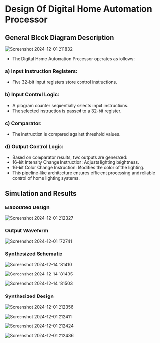 # Design Of Digital Home Automation Processor


## General Block Diagram Description

![Screenshot 2024-12-01 211832](https://github.com/user-attachments/assets/e9cc11b4-dfd2-4383-8084-161bb1bdb857)



- The Digital Home Automation Processor operates as follows:

### a) Input Instruction Registers:
- Five 32-bit input registers store control instructions.

### b) Input Control Logic:
- A program counter sequentially selects input instructions.
- The selected instruction is passed to a 32-bit register.

### c) Comparator:
- The instruction is compared against threshold values.

  
### d) Output Control Logic:
- Based on comparator results, two outputs are generated:
- 16-bit Intensity Change Instruction: Adjusts lighting brightness.
- 16-bit Color Change Instruction: Modifies the color of the lighting.
- This pipeline-like architecture ensures efficient processing and reliable control of home lighting systems.


## Simulation and Results

### Elaborated Design

![Screenshot 2024-12-01 212327](https://github.com/user-attachments/assets/ec3bc050-bcac-4360-ab71-f73f595198f1)


### Output Waveform

![Screenshot 2024-12-01 172741](https://github.com/user-attachments/assets/3a336b4d-e547-4b72-8e09-9f0376c1c4b4)




### Synthesized Schematic

![Screenshot 2024-12-14 181410](https://github.com/user-attachments/assets/7880999c-5244-415d-b8d6-cd0ddeab9417)

![Screenshot 2024-12-14 181435](https://github.com/user-attachments/assets/2822ba59-4c2d-4c12-bd97-af00978ebb63)

![Screenshot 2024-12-14 181503](https://github.com/user-attachments/assets/42af8b0a-5f63-4abb-9f05-a38faf3f9b11)





### Synthesized Design

![Screenshot 2024-12-01 212356](https://github.com/user-attachments/assets/3c8d59be-bb75-4ffe-b449-ec4e175f7da6)

![Screenshot 2024-12-01 212411](https://github.com/user-attachments/assets/49284b1d-011c-4aa5-94ff-b2a446a749ee)

![Screenshot 2024-12-01 212424](https://github.com/user-attachments/assets/21cd3968-e218-4133-90d8-8613b2b5038b)

![Screenshot 2024-12-01 212436](https://github.com/user-attachments/assets/f575b295-95ea-4a71-9d72-4c054d50b041)



